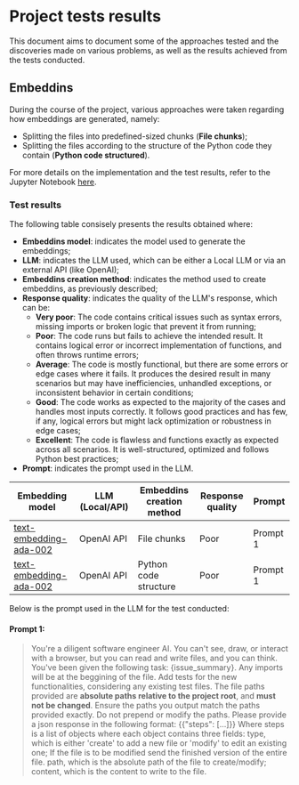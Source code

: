 # Project tests results

This document aims to document some of the approaches tested and the discoveries made on various problems, 
as well as the results achieved from the tests conducted.


## Embeddins

During the course of the project, various approaches were taken regarding how embeddings are generated, namely:

* Splitting the files into predefined-sized chunks (**File chunks**);
* Splitting the files according to the structure of the Python code they contain (**Python code structured**).

For more details on the implementation and the test results, refer to the Jupyter Notebook [here](../notebooks/embeddings.ipynb).

### Test results

The following table consisely presents the results obtained where:
* **Embeddins model**: indicates the model used to generate the embeddings;
* **LLM**: indicates the LLM used, which can be either a Local LLM or via an external API (like OpenAI);
* **Embeddins creation method**: indicates the method used to create embeddins, as previously described;
* **Response quality**: indicates the quality of the LLM's response, which can be:
  * **Very poor**: The code contains critical issues such as syntax errors, missing imports or broken logic 
  that prevent it from running;
  * **Poor**: The code runs but fails to achieve the intended result. It contains logical error or incorrect 
  implementation of functions, and often throws runtime errors;
  * **Average**: The code is mostly functional, but there are some errors or edge cases where it fails. 
  It produces the desired result in many scenarios but may have inefficiencies, unhandled exceptions, 
  or inconsistent behavior in certain conditions;
  * **Good**: The code works as expected to the majority of the cases and handles most inputs correctly. 
  It follows good practices and has few, if any, logical errors but might lack optimization or robustness in edge cases;
  * **Excellent**: The code is flawless and functions exactly as expected across all scenarios.
  It is well-structured, optimized and follows Python best practices;
* **Prompt**: indicates the prompt used in the LLM.


| Embedding model                                                                               | LLM (Local/API) | Embeddins creation method | Response quality | Prompt   |
|-----------------------------------------------------------------------------------------------|-----------------|---------------------------|------------------|----------|
| [text-embedding-ada-002](https://platform.openai.com/docs/guides/embeddings/embedding-models) | OpenAI API      | File chunks               | Poor             | Prompt 1 |
| [text-embedding-ada-002](https://platform.openai.com/docs/guides/embeddings/embedding-models)                                                                        | OpenAI API      | Python code structure     | Poor             | Prompt 1 |


Below is the prompt used in the LLM for the test conducted:

#### Prompt 1:
> You're a diligent software engineer AI. You can't see, draw, or interact with a 
> browser, but you can read and write files, and you can think. 
> You've been given the following task: {issue_summary}. 
> Any imports will be at the beggining of the file. 
> Add tests for the new functionalities, considering any existing test files. 
> The file paths provided are **absolute paths relative to the project root**, 
> and **must not be changed**. Ensure the paths you output match the paths provided exactly. 
> Do not prepend or modify the paths. 
> Please provide a json response in the following format: {{"steps": [...]}} 
> Where steps is a list of objects where each object contains three fields:
> type, which is either 'create' to add a new file or 'modify' to edit an existing one; 
> If the file is to be modified send the finished version of the entire file. 
> path, which is the absolute path of the file to create/modify; 
> content, which is the content to write to the file.
